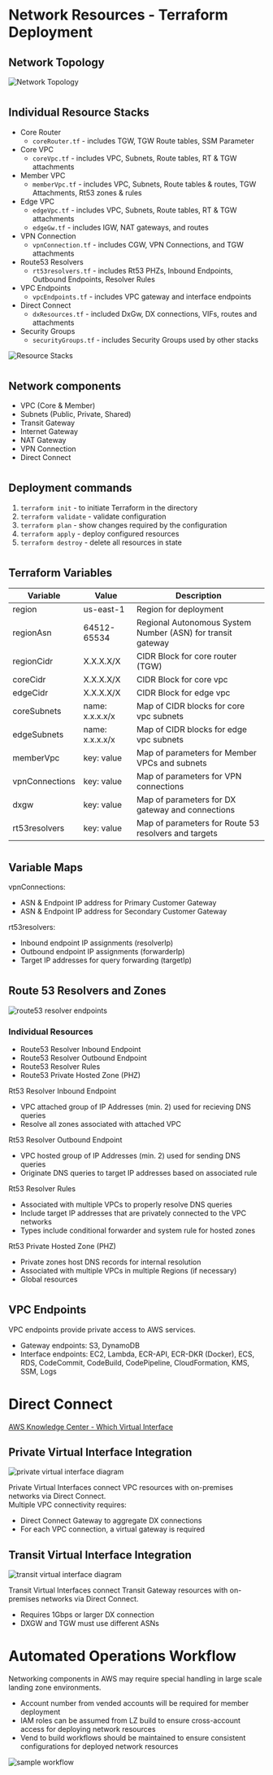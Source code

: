# Network Resources - Terraform Deployment

## Network Topology

![Network Topology](./assets/networkTopology.png)

#
## Individual Resource Stacks
- Core Router
  * `coreRouter.tf` - includes TGW, TGW Route tables, SSM Parameter
- Core VPC
  * `coreVpc.tf` - includes VPC, Subnets, Route tables, RT & TGW attachments
- Member VPC
  * `memberVpc.tf` - includes VPC, Subnets, Route tables & routes, TGW Attachments, Rt53 zones & rules
- Edge VPC
  * `edgeVpc.tf` - includes VPC, Subnets, Route tables, RT & TGW attachments
  * `edgeGw.tf` - includes IGW, NAT gateways, and routes
- VPN Connection
  * `vpnConnection.tf` - includes CGW, VPN Connections, and TGW attachments
- Route53 Resolvers
  * `rt53resolvers.tf` - includes Rt53 PHZs, Inbound Endpoints, Outbound Endpoints, Resolver Rules
- VPC Endpoints
  * `vpcEndpoints.tf` - includes VPC gateway and interface endpoints
- Direct Connect
  * `dxResources.tf` - included DxGw, DX connections, VIFs, routes and attachments
- Security Groups
  * `securityGroups.tf` - includes Security Groups used by other stacks

![Resource Stacks](./assets/resourceStacks.png)

#
## Network components
- VPC (Core & Member)
- Subnets (Public, Private, Shared)
- Transit Gateway
- Internet Gateway
- NAT Gateway
- VPN Connection
- Direct Connect

#
## Deployment commands

1. `terraform init` - to initiate Terraform in the directory
2. `terraform validate` - validate configuration
3. `terraform plan` - show changes required by the configuration
4. `terraform apply` - deploy configured resources
5. `terraform destroy` - delete all resources in state

#
## Terraform Variables

Variable | Value | Description
------------ | ------------- | -------------
region | us-east-1 | Region for deployment
regionAsn | 64512-65534 | Regional Autonomous System Number (ASN) for transit gateway
regionCidr | X.X.X.X/X | CIDR Block for core router (TGW)
coreCidr | X.X.X.X/X | CIDR Block for core vpc
edgeCidr | X.X.X.X/X | CIDR Block for edge vpc 
coreSubnets | name: x.x.x.x/x | Map of CIDR blocks for core vpc subnets
edgeSubnets | name: x.x.x.x/x | Map of CIDR blocks for edge vpc subnets
memberVpc | key: value | Map of parameters for Member VPCs and subnets
vpnConnections | key: value | Map of parameters for VPN connections
dxgw | key: value | Map of parameters for DX gateway and connections
rt53resolvers | key: value | Map of parameters for Route 53 resolvers and targets

#
## Variable Maps

vpnConnections:
- ASN & Endpoint IP address for Primary Customer Gateway
- ASN & Endpoint IP address for Secondary Customer Gateway

rt53resolvers:
- Inbound endpoint IP assignments (resolverIp)
- Outbound endpoint IP assignments (forwarderIp)
- Target IP addresses for query forwarding (targetIp)

#
## Route 53 Resolvers and Zones

![route53 resolver endpoints](./assets/resolverEndpoints.png )

### Individual Resources
- Route53 Resolver Inbound Endpoint
- Route53 Resolver Outbound Endpoint
- Route53 Resolver Rules
- Route53 Private Hosted Zone (PHZ)

Rt53 Resolver Inbound Endpoint
- VPC attached group of IP Addresses (min. 2) used for recieving DNS queries
- Resolve all zones associated with attached VPC

Rt53 Resolver Outbound Endpoint
- VPC hosted group of IP Addresses (min. 2) used for sending DNS queries
- Originate DNS queries to target IP addresses based on associated rule

Rt53 Resolver Rules
- Associated with multiple VPCs to properly resolve DNS queries
- Include target IP addresses that are privately connected to the VPC networks
- Types include conditional forwarder and system rule for hosted zones

Rt53 Private Hosted Zone (PHZ)  
- Private zones host DNS records for internal resolution
- Associated with multiple VPCs in multiple Regions (if necessary)
- Global resources

#
## VPC Endpoints

VPC endpoints provide private access to AWS services. 

- Gateway endpoints: S3, DynamoDB
- Interface endpoints: EC2, Lambda, ECR-API, ECR-DKR (Docker), ECS, RDS, 
  CodeCommit, CodeBuild, CodePipeline, CloudFormation, KMS, SSM, Logs

#
# Direct Connect

[AWS Knowledge Center - Which Virtual Interface](https://aws.amazon.com/premiumsupport/knowledge-center/public-private-interface-dx/)

## Private Virtual Interface Integration
![private virtual interface diagram](./assets/privateVif.png )

Private Virtual Interfaces connect VPC resources with on-premises networks via Direct Connect.  
Multiple VPC connectivity requires:
- Direct Connect Gateway to aggregate DX connections
- For each VPC connection, a virtual gateway is required
  
## Transit Virtual Interface Integration
![transit virtual interface diagram](./assets/transitVif.png )
  
Transit Virtual Interfaces connect Transit Gateway resources with on-premises networks via Direct Connect.
* Requires 1Gbps or larger DX connection
* DXGW and TGW must use different ASNs

#
# Automated Operations Workflow

Networking components in AWS may require special handling in large scale landing zone environments. 

* Account number from vended accounts will be required for member deployment
* IAM roles can be assumed from LZ build to ensure cross-account access for deploying network resources
* Vend to build workflows should be maintained to ensure consistent configurations for deployed network resources

![sample workflow](./assets/workflowExample.png)